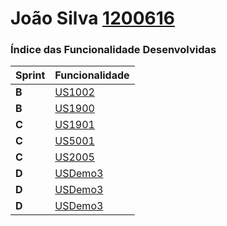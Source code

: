 **João Silva [1200616](./)** 
===============================


### Índice das Funcionalidade Desenvolvidas ###


| Sprint | Funcionalidade     |
|--------|--------------------|
| **B**  | [US1002](/US1002/ProcessoEngenhariaFuncionalidade) |
| **B**  | [US1900]() |
| **C**  | [US1901](/US1901/ProcessoEngenhariaFuncionalidade) |
| **C**  | [US5001](/US5001/ProcessoEngenhariaFuncionalidade) |
| **C**  | [US2005](../1191606/US2005/ProcessoEngenhariaFuncionalidade)  |
| **D**  | [USDemo3](USDemo5) |
| **D**  | [USDemo3](USDemo6) |
| **D**  | [USDemo3](USDemo7) |